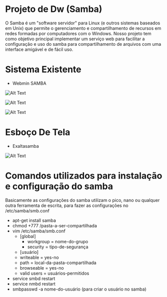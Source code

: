# Projeto de Dw (Samba)
  O Samba é um "software servidor" para Linux (e outros sistemas baseados em Unix) que permite o gerenciamento e compartilhamento de recursos em redes formadas por computadores com o Windows.
  Nosso projeto tem como objetivo principal implementar um serviço web para facilitar a configuração e uso do samba para compartilhamento de arquivos com uma interface amigável e de fácil uso.

# Sistema Existente
  - Webmin SAMBA
  
![Alt Text](https://github.com/gabbezerra/ProjetoDw/blob/master/IMG_20022017_170226_0.png)



![Alt Text](https://github.com/gabbezerra/ProjetoDw/blob/master/IMG_20022017_170316_0.png)



![Alt Text](https://github.com/gabbezerra/ProjetoDw/blob/master/IMG_20022017_170538_0.png)


# Esboço De Tela
  - Exaltasamba

![Alt Text](https://github.com/gabbezerra/ProjetoDw/blob/master/Esboc%CC%A7o3.jpg)

# Comandos utilizados para instalação e configuração do samba

  Basicamente as configurações do samba utilizam o pico, nano ou qualquer outra ferramenta de escrita, para fazer as configurações no /etc/samba/smb.conf

  - apt-get install samba
  - chmod +777 /pasta-a-ser-compartilhada
  - vim /etc/samba/smb.conf
    - [global]
      - workgroup = nome-do-grupo
      - security = tipo-de-segurança
     - [usuário]
      - writeable = yes-no
      - path = local-da-pasta-compartilhada
      - browseable = yes-no
      - valid users = usuários-permitidos
  - service smbd restart
  - service nmbd restart
  - smbpasswd -a nome-do-usuário (para criar o usuário no samba)
      
